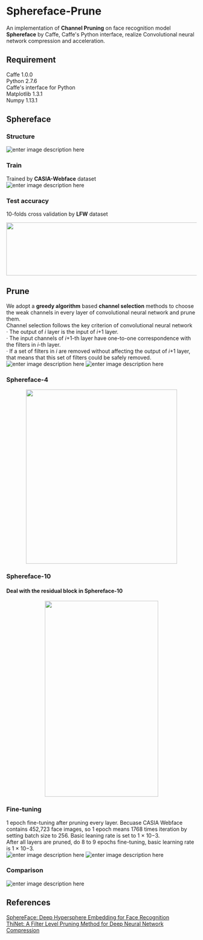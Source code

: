 # Sphereface-Prune
An implementation of **Channel Pruning** on face recognition model **Sphereface** by Caffe, Caffe's Python interface, realize Convolutional neural network compression and acceleration.
 
## Requirement
Caffe 1.0.0  
Python 2.7.6  
Caffe's interface for Python  
Matplotlib 1.3.1  
Numpy 1.13.1  

## Sphereface

### Structure
![enter image description here](https://github.com/isthatyoung/Sphereface-prune/blob/master/images/figure1.png)

### Train
Trained by **CASIA-Webface** dataset   
![enter image description here](https://github.com/isthatyoung/Sphereface-prune/blob/master/images/figure2.png)

### Test accuracy
10-folds cross validation by **LFW** dataset
<div align="center">
<img src="https://github.com/isthatyoung/Sphereface-prune/blob/master/images/figure3.png" width = "600" height = "140" align=center />
</div>  

## Prune
We adopt a **greedy algorithm** based **channel selection** methods to choose the weak channels in every layer of convolutional neural network and prune them.   
Channel selection follows the key criterion of convolutional neural network  
· The output of *i* layer is the input of *i*+1 layer.  
· The input channels of *i*+1-th layer have one-to-one correspondence with the filters in *i*-th layer.  
· If a set of filters in *i* are removed without affecting the output of *i*+1 layer, that means that this set of filters could be safely removed. 
![enter image description here](https://github.com/isthatyoung/Sphereface-prune/blob/master/images/figure8a.png)
![enter image description here](https://github.com/isthatyoung/Sphereface-prune/blob/master/images/figure8b.png)


### Sphereface-4
<div align="center">
<img src="https://github.com/isthatyoung/Sphereface-prune/blob/master/images/figure4.png" width = "400" height = "460" align=center />
</div>  

### Sphereface-10
#### Deal with the residual block in Sphereface-10
<div align="center">
<img src="https://github.com/isthatyoung/Sphereface-prune/blob/master/images/figure10.png" width = "300" height = "517" align=center />
</div>  

### Fine-tuning
1 epoch fine-tuning after pruning every layer. Becuase CASIA Webface contains 452,723 face images, so 1 epoch means 1768 times iteration by setting batch size to 256. Basic leaning rate is set to 1 × 10−3.  
After all layers are pruned, do 8 to 9 epochs fine-tuning, basic learning rate is 1 × 10−3.  
![enter image description here](https://github.com/isthatyoung/Sphereface-prune/blob/master/images/figure6a.png)
![enter image description here](https://github.com/isthatyoung/Sphereface-prune/blob/master/images/figure6b.png)
### Comparison
![enter image description here](https://github.com/isthatyoung/Sphereface-prune/blob/master/images/figure7.png)


## References
[SphereFace: Deep Hypersphere Embedding for Face Recognition](https://arxiv.org/abs/1704.08063)   
[ThiNet: A Filter Level Pruning Method for Deep Neural Network Compression](https://arxiv.org/abs/1707.06342)

